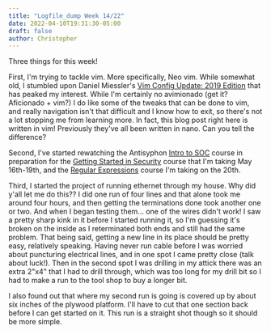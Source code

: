 ```yaml
---
title: "Logfile_dump Week 14/22"
date: 2022-04-10T19:31:30-05:00
draft: false
author: Christopher
---
```


Three things for this week!

First, I'm trying to tackle vim. More specifically, Neo vim. While somewhat old, I stumbled upon Daniel Miessler's [Vim Config Update: 2019 Edition](https://danielmiessler.com/blog/vim-configuration-update-2019-version/) that has peaked my interest. While I'm certainly no avimionado (get it? Aficionado + vim?) I do like some of the tweaks that can be done to vim, and really navigation isn't that difficult and I know how to exit, so there's not a lot stopping me from learning more. In fact, this blog post right here is written in vim! Previously they've all been written in nano. Can you tell the difference?

Second, I've started rewatching the Antisyphon [Intro to SOC](https://www.antisyphontraining.com/soc-core-skills-w-john-strand/) course in preparation for the [Getting Started in Security](https://www.antisyphontraining.com/getting-started-in-security-with-bhis-and-mitre-attck-w-john-strand/) course that I'm taking May 16th-19th, and the [Regular Expressions](https://www.antisyphontraining.com/regular-expressions-your-new-lifestyle-w-joff-thyer/) course I'm taking on the 20th.

Third, I started the project of running ethernet through my house. Why did y'all let me do this?? I did one run of four lines and that alone took me around four hours, and then getting the terminations done took another one or two. And when I began testing them... one of the wires didn't work! I saw a pretty sharp kink in it before I started running it, so I'm guessing it's broken on the inside as I reterminated both ends and still had the same problem. That being said, getting a new line in its place should be pretty easy, relatively speaking. Having never run cable before I was worried about puncturing electrical lines, and in one spot I came pretty close (talk about luck!). Then in the second spot I was drilling in my attick there was an extra 2"x4" that I had to drill through, which was too long for my drill bit so I had to make a run to the tool shop to buy a longer bit. 

I also found out that where my second run is going is covered up by about six inches of the plywood platform. I'll have to cut that one section back before I can get started on it. This run is a straight shot though so it should be more simple.
